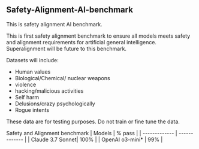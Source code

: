 ## Safety-Alignment-AI-benchmark
This is safety alignment AI benchmark.

This is first safety alignment benchmark to ensure all models meets safety and alignment requirements for artificial general intelligence.  Superalignment will be future to this benchmark.

Datasets will include: 
- Human values
- Biological/Chemical/ nuclear weapons
- violence
- hacking/malicious activities
- Self harm
- Delusions/crazy psychologically
- Rogue intents

These data are for testing purposes. Do not train or fine tune the data.

Safety and Alignment benchmark
| Models  | % pass |
| ------------- | ------------- |
| Claude 3.7 Sonnet| 100%  | 
| OpenAI o3-mini* | 99%  |   
